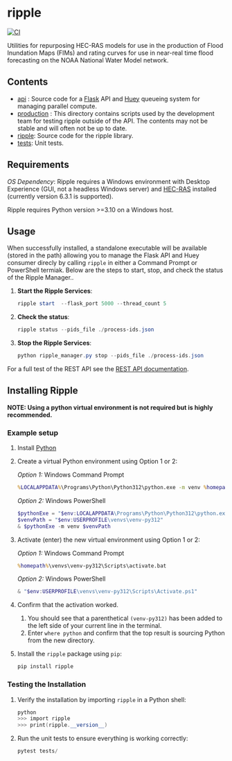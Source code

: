 # ripple
[![CI](https://github.com/dewberry/ripple/actions/workflows/ci.yaml/badge.svg?branch=main)](https://github.com/dewberry/ripple/actions/workflows/ci.yaml)

Utilities for repurposing HEC-RAS models for use in the production of Flood Inundation Maps (FIMs) and rating curves for use in near-real time flood forecasting on the NOAA National Water Model network.

## Contents

 - [api](api/) : Source code for a [Flask](https://flask.palletsprojects.com/en/3.0.x/) API and [Huey](https://huey.readthedocs.io/en/latest/) queueing system for managing parallel compute. 
 - [production](production/) : This directory contains scripts used by the development team for testing ripple outside of the API. The contents may not be stable and will often not be up to date.
 - [ripple](ripple/): Source code for the ripple library.
 - [tests](tests/): Unit tests.

## Requirements

*OS Dependency*: Ripple requires a Windows environment with Desktop Experience (GUI, not a headless Windows server) and [HEC-RAS](https://www.hec.usace.army.mil/software/hec-ras/download.aspx) installed (currently version 6.3.1 is supported).

Ripple requires Python version >=3.10 on a Windows host. 

## Usage

When successfully installed, a standalone executable will be available (stored in the path) allowing you to manage the Flask API and Huey consumer direcly by calling `ripple` in either a Command Prompt or PowerShell termiak. Below are the steps to start, stop, and check the status of the Ripple Manager..

1. **Start the Ripple Services**:
    ```powershell
    ripple start  --flask_port 5000 --thread_count 5 
    ```
1. **Check the status**:
    ```powershell
    ripple status --pids_file ./process-ids.json
    ```
1. **Stop the Ripple Services**:
    ```powershell
    python ripple_manager.py stop --pids_file ./process-ids.json
    ```



For a full test of the REST API see the [REST API documentation](api/README.md).

## Installing Ripple

**NOTE: Using a python virtual environment is not required but is highly recommended.**

### Example setup

1. Install [Python](https://www.python.org/downloads/)
2. Create a virtual Python environment using Option 1 or 2:
    
    *Option 1:* Windows Command Prompt
    ```bat
    %LOCALAPPDATA%\Programs\Python\Python312\python.exe -m venv %homepath%\venvs\venv-py312
    ```

    *Option 2:* Windows PowerShell
    ```powershell
    $pythonExe = "$env:LOCALAPPDATA\Programs\Python\Python312\python.exe"
    $venvPath = "$env:USERPROFILE\venvs\venv-py312"
    & $pythonExe -m venv $venvPath
    ```

3. Activate (enter) the new virtual environment using Option 1 or 2:

    *Option 1:* Windows Command Prompt
    ```bat
    %homepath%\venvs\venv-py312\Scripts\activate.bat
    ```

    *Option 2:* Windows PowerShell
    ```powershell
    & "$env:USERPROFILE\venvs\venv-py312\Scripts\Activate.ps1"
    ```

4. Confirm that the activation worked.
    1. You should see that a parenthetical `(venv-py312)` has been added to the left side of your current line in the terminal.
    2. Enter `where python` and confirm that the top result is sourcing Python from the new directory.

5. Install the `ripple` package using `pip`:
    ```powershell
    pip install ripple
    ```

### Testing the Installation

1. Verify the installation by importing `ripple` in a Python shell:
    ```powershell
    python
    >>> import ripple
    >>> print(ripple.__version__)
    ```

2. Run the unit tests to ensure everything is working correctly:
    ```powershell
    pytest tests/
    ```

